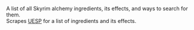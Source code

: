 A list of all Skyrim alchemy ingredients, its effects, and ways to search for them.  
Scrapes [UESP](http://www.uesp.net/wiki/Skyrim:Ingredients) for a list of ingredients and its effects.
